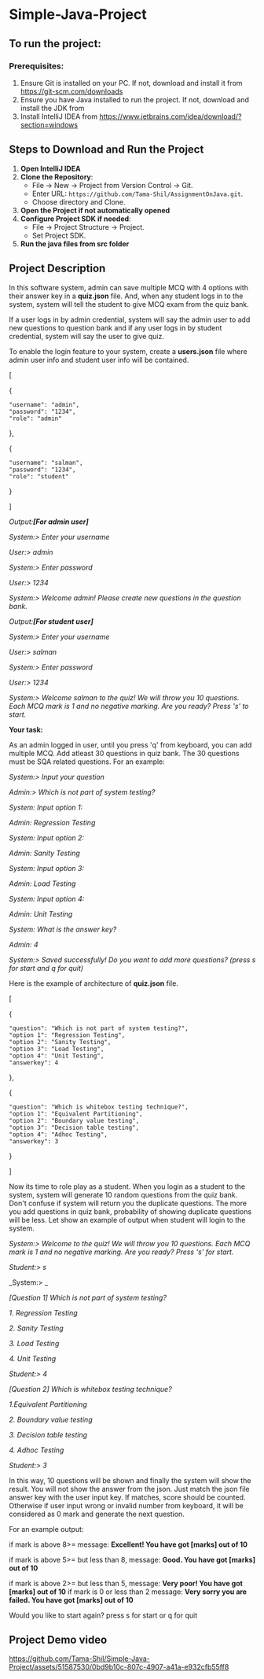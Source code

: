 # Simple-Java-Project
## To run the project:
### Prerequisites:
1. Ensure Git is installed on your PC. If not, download and install it from https://git-scm.com/downloads
2. Ensure you have Java installed to run the project. If not, download and install the JDK from
3. Install IntelliJ IDEA from https://www.jetbrains.com/idea/download/?section=windows
## Steps to Download and Run the Project

1. **Open IntelliJ IDEA**
2. **Clone the Repository**:
   * File -> New -> Project from Version Control -> Git.
   * Enter URL: `https://github.com/Tama-Shil/AssignmentOnJava.git`.
   * Choose directory and Clone.
3. **Open the Project if not automatically opened**
4. **Configure Project SDK if needed**:
   * File -> Project Structure -> Project.
   * Set Project SDK.
5. **Run the java files from src folder**

## Project Description
In this software system, admin can save multiple MCQ with 4 options with their answer key in a **quiz.json** file. And, when any student logs in to the system, system will tell the student to give MCQ exam from the quiz bank.

If a user logs in by admin credential, system will say the admin user to add new questions to question bank
and if any user logs in  by student credential, system will say the user to give quiz. 

To enable the login feature to your system, create a **users.json** file where admin user info and student user info will be contained.

[

  {
  
    "username": "admin",
    "password": "1234",
    "role": "admin"
  },
  
  {
  
    "username": "salman",
    "password": "1234",
    "role": "student"
    
  }
  
]


_Output:**[For admin user]**_

_System:> Enter your username_

_User:> admin_

_System:> Enter password_

_User:> 1234_

_System:> Welcome admin! Please create new questions in the question bank._ 

_Output:**[For student user]**_

_System:> Enter your username_

_User:> salman_

_System:> Enter password_

_User:> 1234_

_System:> Welcome salman to the quiz! We will throw you 10 questions. Each MCQ mark is 1 and no negative marking. Are you ready? Press 's' to start._


**Your task:**

As an admin logged in user, until you press 'q' from keyboard, you can add multiple MCQ. Add atleast 30 questions in quiz bank. The 30 questions must be SQA related questions. For an 
example:

_System:> Input your question_

_Admin:> Which is not part of system testing?_

_System: Input option 1:_

_Admin: Regression Testing_

_System: Input option 2:_

_Admin: Sanity Testing_

_System: Input option 3:_

_Admin: Load Testing_

_System: Input option 4:_

_Admin: Unit Testing_

_System: What is the answer key?_

_Admin: 4_

_System:> Saved successfully! Do you want to add more questions? (press s for start and q for quit)_


Here is the example of architecture of **quiz.json** file.


[

{

    "question": "Which is not part of system testing?",
    "option 1": "Regression Testing",
    "option 2": "Sanity Testing",
    "option 3": "Load Testing",
    "option 4": "Unit Testing",
    "answerkey": 4
    
  },
  
  {
  
  
    "question": "Which is whitebox testing technique?",
    "option 1": "Equivalent Partitioning",
    "option 2": "Boundary value testing",
    "option 3": "Decision table testing",
    "option 4": "Adhoc Testing",
    "answerkey": 3
      
  }
  
]

Now its time to role play as a student.
When you login as a student to the system, system will generate 10 random questions from the quiz bank. Don't confuse if system will return you the duplicate questions. The more you add questions in quiz bank, probability of showing duplicate questions will be less. 
Let show an example of output when student will login to the system.

_System:> Welcome to the quiz! We will throw you 10 questions. Each MCQ mark is 1 and no negative marking. Are you ready? Press 's' for start._

_Student:> s_

_System:> _

_[Question 1] Which is not part of system testing?_

_1. Regression Testing_

_2. Sanity Testing_

_3. Load Testing_

_4. Unit Testing_

_Student:> 4_

_[Question 2] Which is whitebox testing technique?_

_1.Equivalent Partitioning_

_2. Boundary value testing_

_3. Decision table testing_

_4. Adhoc Testing_

_Student:> 3_

In this way, 10 questions will be shown and finally the system will show the result. You will not show the answer from the json. Just match the json file answer key with the user input key. If matches, score should be counted. Otherwise if user input wrong or invalid number from keyboard, it will be considered as 0 mark and generate the next question.

For an example output:

if mark is above 8>= message: **Excellent! You have got [marks] out of 10**

if mark is above 5>= but less than 8, message: **Good. You have got [marks] out of 10**

if mark is above 2>= but less than 5, message: **Very poor! You have got [marks] out of 10**
if mark is 0 or less than 2 message: **Very sorry you are failed. You have got [marks] out of 10**

Would you like to start again? press s for start or q for quit

## Project Demo video
https://github.com/Tama-Shil/Simple-Java-Project/assets/51587530/0bd9b10c-807c-4907-a41a-e932cfb55ff8


